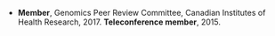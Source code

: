 * **Member**, Genomics Peer Review Committee, Canadian Institutes of Health Research, 2017. **Teleconference member**, 2015.
